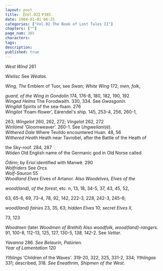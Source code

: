```yaml
---
layout: post
title: 【Vol.02】P385.
date: 1984-01-01 06:25
categories: ["Vol.02 The Book of Lost Tales II"]
chapters: [""]
page_num: 385
characters: 
tags: 
description: 
published: true
---
```


<p style="text-indent: 0;">
<I>West Wind</I> 261
</p>

<I>Wíelisc</I> See <I>Wéalas</I>.

<I>Wing, The</I> Emblem of Tuor, see <I>Swan; White Wing</I> 172; <I>men, folk</I>,

<I>guard, of the Wing in Gondolin</I> 174, 176-8, 180, 182, 190, 192<BR><I>Winged Helms</I> The Forodwaith. 330, 334. See <I>Gwasgonin.<BR>Wingildi</I> Spirits of the sea-foam. 276<BR><I>Wingilot</I> ‘Foam-flower’, Eärendel's ship. 145, 253-4, 256, 260-1,

263; <I>Wingelot</I> 260, 262, 272; <I>Vingelot</I> 262, 272<BR><I>Wirilómë</I> ‘Gloomweaver’. 260-1. See <I>Ungweliant(ë).<BR>Withered Dale</I> Where Tevildo encountered Huan. 48, 56<BR><I>Withered Heath</I> Heath near Tavrobel, after the Battle of the Heath of

the Sky-roof. 284, 287<BR><I>Wóden</I> Old English name of the Germanic god in Old Norse called

<I>Óðinn</I>; by Eriol identified with Manwë. 290<BR><I>Wolfriders</I> See <I>Orcs.<BR>Wolf-Sauron</I> 55<BR><I>Woodland Elves</I> Elves of Artanor. Also <I>Woodelves, Elves of the</I>

<I>wood(land), of the forest</I>, etc. n, 13, 18, 34-5, 37, 43, 45, 52,

63, 65-6, 69, 73-4, 78, 92, 142, 222-3, 228, 242-3, 245-6;

<I>wood(land) fairies</I> 23, 35, 63; <I>hidden Elves</I> 10; <I>secret Elves II</I>,

73, 123

<I>Woodmen</I> (later <I>Woodmen of Brethil</I>) Also <I>woodfolk, wood(land)-rangers</I>. 91, 100-8, 112-13, 125, 127, 130-5, 1<I>38, 142</I>-2. See <I>Vettar</I>.

<I>Yavanna</I> 286. <I>See Belaurin, Palúrien.<BR>Year of Lamentation</I> 120

<I>Ythlings</I> ‘Children of the Waves'. 319-20, 322, 325, 331-2, 334; <I>Ythlingas</I> 331; described, 318. <I>See Eneathrim, Shipmen of the West</I>.

